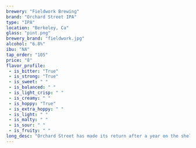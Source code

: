```yaml
---
brewery: "Fieldwork Brewing"
brand: "Orchard Street IPA"
type: "IPA"
location: "Berkeley, Ca"
glass: "pint.png"
brewery_brand: "fieldwork.jpg"
alcohol: "6.8%"
ibu: "NA"
tap_order: "105"
price: "8"
flavor_profile:
 - is_bitter: "True"
 - is_strong: "True"
 - is_sweet: " "
 - is_balanced: " "
 - is_light_crisp: " "
 - is_creamy: " "
 - is_hoppy: "True"
 - is_extra_hoppy: " "
 - is_light: " "
 - is_malty: " "
 - is_sour: " "
 - is_fruity: " " 
long_desc: "Orchard Street has made its return after a year on the shelf awaiting this year's crops of Amarillo hops. An all Pilsner malt and oat grist-bill paves a smooth road for the boatload of the best Amarillo hops we can find; giving it big notes of ruby red grapefruit, pink starburst, watermelon rind, and a tidal wave of freshly juiced peaches."
---
```


